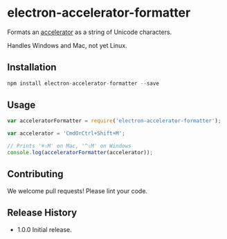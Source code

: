 # electron-accelerator-formatter

Formats an [accelerator](https://github.com/atom/electron/blob/master/docs/api/accelerator.md)
as a string of Unicode characters.

Handles Windows and Mac, not yet Linux.

## Installation

```js
npm install electron-accelerator-formatter --save
```

## Usage

```js
var acceleratorFormatter = require('electron-accelerator-formatter');

var accelerator = 'CmdOrCtrl+Shift+M';

// Prints '⌘⇧M' on Mac, '^⇧M' on Windows
console.log(acceleratorFormatter(accelerator));
```

## Contributing

We welcome pull requests! Please lint your code.

## Release History

* 1.0.0 Initial release.